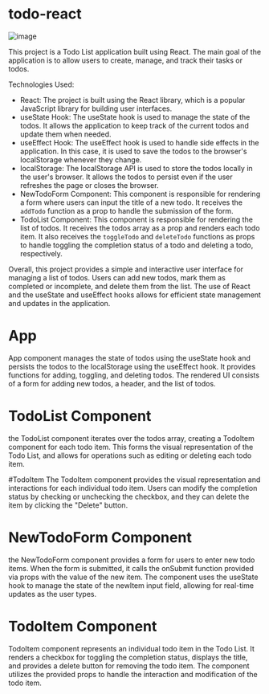 # todo-react
 
![image](https://github.com/eemrekoca/vite-project/assets/53919965/b5a2d9b9-bfcd-42db-b6f1-efc9880b1352)



This project is a Todo List application built using React. The main goal of the application is to allow users to create, manage, and track their tasks or todos.

Technologies Used:
- React: The project is built using the React library, which is a popular JavaScript library for building user interfaces.
- useState Hook: The useState hook is used to manage the state of the todos. It allows the application to keep track of the current todos and update them when needed.
- useEffect Hook: The useEffect hook is used to handle side effects in the application. In this case, it is used to save the todos to the browser's localStorage whenever they change.
- localStorage: The localStorage API is used to store the todos locally in the user's browser. It allows the todos to persist even if the user refreshes the page or closes the browser.
- NewTodoForm Component: This component is responsible for rendering a form where users can input the title of a new todo. It receives the `addTodo` function as a prop to handle the submission of the form.
- TodoList Component: This component is responsible for rendering the list of todos. It receives the todos array as a prop and renders each todo item. It also receives the `toggleTodo` and `deleteTodo` functions as props to handle toggling the completion status of a todo and deleting a todo, respectively.

Overall, this project provides a simple and interactive user interface for managing a list of todos. Users can add new todos, mark them as completed or incomplete, and delete them from the list. The use of React and the useState and useEffect hooks allows for efficient state management and updates in the application.

# App
App component manages the state of todos using the useState hook and persists the todos to the localStorage using the useEffect hook. It provides functions for adding, toggling, and deleting todos. The rendered UI consists of a form for adding new todos, a header, and the list of todos.

# TodoList Component 
the TodoList component iterates over the todos array, creating a TodoItem component for each todo item. This forms the visual representation of the Todo List, and allows for operations such as editing or deleting each todo item.

#TodoItem
The TodoItem component provides the visual representation and interactions for each individual todo item. Users can modify the completion status by checking or unchecking the checkbox, and they can delete the item by clicking the "Delete" button.

# NewTodoForm Component
the NewTodoForm component provides a form for users to enter new todo items. When the form is submitted, it calls the onSubmit function provided via props with the value of the new item. The component uses the useState hook to manage the state of the newItem input field, allowing for real-time updates as the user types.

# TodoItem Component
TodoItem component represents an individual todo item in the Todo List. It renders a checkbox for toggling the completion status, displays the title, and provides a delete button for removing the todo item. The component utilizes the provided props to handle the interaction and modification of the todo item.

